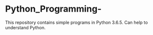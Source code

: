 # Python_Programming-
This repository contains simple programs in Python 3.6.5. Can help to understand Python.
